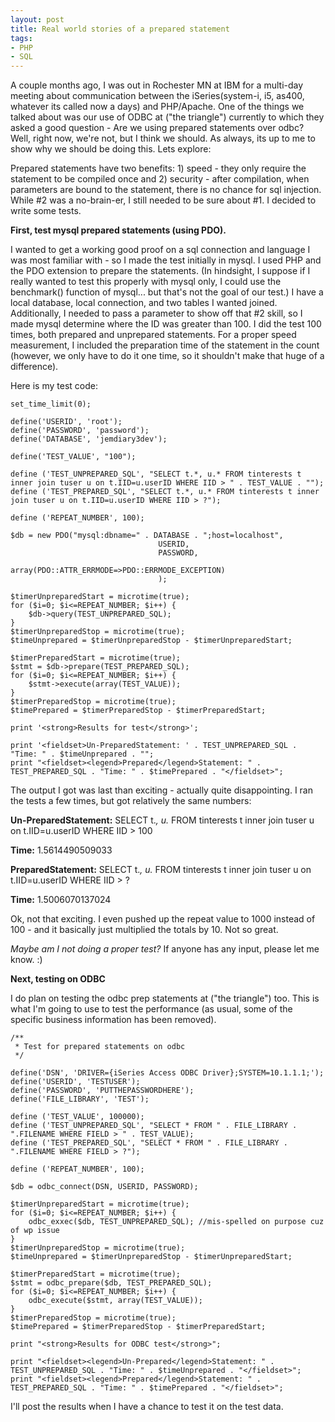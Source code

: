 ```yaml
---
layout: post
title: Real world stories of a prepared statement
tags:
- PHP
- SQL
---
```

A couple months ago, I was out in Rochester MN at IBM for a multi-day meeting about communication between the iSeries(system-i, i5, as400, whatever its called now a days) and PHP/Apache.  One of the things we talked about was our use of ODBC at ("the triangle") currently to which they asked a good question - Are we using prepared statements over odbc?  Well, right now, we're not, but I think we should.  As always, its up to me to show why we should be doing this.  Lets explore:

Prepared statements have two benefits: 1) speed - they only require the statement to be compiled once and 2) security - after compilation, when parameters are bound to the statement, there is no chance for sql injection.  While #2 was a no-brain-er, I still needed to be sure about #1.  I decided to write some tests.

**First, test mysql prepared statements (using PDO).**

I wanted to get a working good proof on a sql connection and language I was most familiar with - so I made the test initially in mysql.  I used PHP and the PDO extension to prepare the statements.  (In hindsight, I suppose if I really wanted to test this properly with mysql only, I could use the benchmark() function of mysql... but that's not the goal of our test.)  I have a local database, local connection, and two tables I wanted joined.  Additionally, I needed to pass a parameter to show off that #2 skill, so I made mysql determine where the ID was greater than 100.  I did the test 100 times, both prepared and unprepared statements.  For a proper speed measurement, I included the preparation time of the statement in the count (however, we only have to do it one time, so it shouldn't make that huge of a difference).

Here is my test code:

```php?start_inline=1
set_time_limit(0);

define('USERID', 'root');
define('PASSWORD', 'password');
define('DATABASE', 'jemdiary3dev');

define('TEST_VALUE', "100");

define ('TEST_UNPREPARED_SQL', "SELECT t.*, u.* FROM tinterests t inner join tuser u on t.IID=u.userID WHERE IID > " . TEST_VALUE . "");
define ('TEST_PREPARED_SQL', "SELECT t.*, u.* FROM tinterests t inner join tuser u on t.IID=u.userID WHERE IID > ?");

define ('REPEAT_NUMBER', 100);

$db = new PDO("mysql:dbname=" . DATABASE . ";host=localhost",
                                 USERID,
                                 PASSWORD,
                                 array(PDO::ATTR_ERRMODE=>PDO::ERRMODE_EXCEPTION)
                                 );

$timerUnpreparedStart = microtime(true);
for ($i=0; $i<=REPEAT_NUMBER; $i++) {
    $db->query(TEST_UNPREPARED_SQL);
}
$timerUnpreparedStop = microtime(true);
$timeUnprepared = $timerUnpreparedStop - $timerUnpreparedStart;

$timerPreparedStart = microtime(true);
$stmt = $db->prepare(TEST_PREPARED_SQL);
for ($i=0; $i<=REPEAT_NUMBER; $i++) {
    $stmt->execute(array(TEST_VALUE));
}
$timerPreparedStop = microtime(true);
$timePrepared = $timerPreparedStop - $timerPreparedStart;

print '<strong>Results for test</strong>';

print '<fieldset>Un-PreparedStatement: ' . TEST_UNPREPARED_SQL . "Time: " . $timeUnprepared . "";
print "<fieldset><legend>Prepared</legend>Statement: " . TEST_PREPARED_SQL . "Time: " . $timePrepared . "</fieldset>";
```

The output I got was last than exciting - actually quite disappointing.  I ran the tests a few times, but got relatively the same numbers:

**Un-PreparedStatement:** SELECT t.*, u.* FROM tinterests t inner join tuser u on t.IID=u.userID WHERE IID > 100

**Time:** 1.5614490509033

**PreparedStatement:** SELECT t.*, u.* FROM tinterests t inner join tuser u on t.IID=u.userID WHERE IID > ?

**Time:** 1.5006070137024

Ok, not that exciting.  I even pushed up the repeat value to 1000 instead of 100 - and it basically just multiplied the totals by 10.  Not so great.

_Maybe am I not doing a proper test?_  If anyone has any input, please let me know. :)

**Next, testing on ODBC**

I do plan on testing the odbc prep statements at ("the triangle") too.  This is what I'm going to use to test the performance (as usual, some of the specific business information has been removed).

```php?start_inline=1
/**
 * Test for prepared statements on odbc
 */

define('DSN', 'DRIVER={iSeries Access ODBC Driver};SYSTEM=10.1.1.1;');
define('USERID', 'TESTUSER');
define('PASSWORD', 'PUTTHEPASSWORDHERE');
define('FILE_LIBRARY', 'TEST');

define ('TEST_VALUE', 100000);
define ('TEST_UNPREPARED_SQL', "SELECT * FROM " . FILE_LIBRARY . ".FILENAME WHERE FIELD > " . TEST_VALUE);
define ('TEST_PREPARED_SQL', "SELECT * FROM " . FILE_LIBRARY . ".FILENAME WHERE FIELD > ?");

define ('REPEAT_NUMBER', 100);

$db = odbc_connect(DSN, USERID, PASSWORD);

$timerUnpreparedStart = microtime(true);
for ($i=0; $i<=REPEAT_NUMBER; $i++) {
    odbc_exxec($db, TEST_UNPREPARED_SQL); //mis-spelled on purpose cuz of wp issue
}
$timerUnpreparedStop = microtime(true);
$timeUnprepared = $timerUnpreparedStop - $timerUnpreparedStart;

$timerPreparedStart = microtime(true);
$stmt = odbc_prepare($db, TEST_PREPARED_SQL);
for ($i=0; $i<=REPEAT_NUMBER; $i++) {
    odbc_execute($stmt, array(TEST_VALUE));
}
$timerPreparedStop = microtime(true);
$timePrepared = $timerPreparedStop - $timerPreparedStart;

print "<strong>Results for ODBC test</strong>";

print "<fieldset><legend>Un-Prepared</legend>Statement: " . TEST_UNPREPARED_SQL . "Time: " . $timeUnprepared . "</fieldset>";
print "<fieldset><legend>Prepared</legend>Statement: " . TEST_PREPARED_SQL . "Time: " . $timePrepared . "</fieldset>";
```

I'll post the results when I have a chance to test it on the test data.
